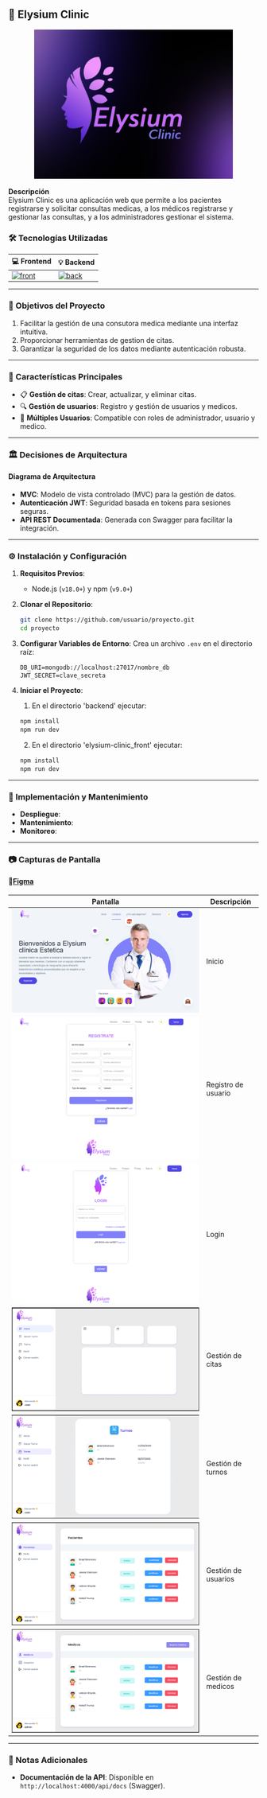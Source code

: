 ## 📘 Elysium Clinic

<div align="center">
  <img src="./docs/banner.jpeg" alt="Logo" width="400" height="300">
</div>


**Descripción**  
Elysium Clinic es una aplicación web que permite a los pacientes registrarse y solicitar consultas medicas, a los médicos registrarse y gestionar las consultas, y a los administradores gestionar el sistema.

### 🛠️ Tecnologías Utilizadas

| 💻 Frontend | 💡 Backend |
| ----------- | ---------- |
| [![front](https://skillicons.dev/icons?i=astro,tailwind,css,js&perline=2)](https://skillicons.dev)      | [![back](https://skillicons.dev/icons?i=nodejs,express,mongodb,ts&perline=2)](https://skillicons.dev)   |

---

### 🎯 Objetivos del Proyecto
1. Facilitar la gestión de una consutora medica mediante una interfaz intuitiva.
2. Proporcionar herramientas de gestion de citas.
3. Garantizar la seguridad de los datos mediante autenticación robusta.

---

### 🌟 Características Principales
- 📋 **Gestión de citas**: Crear, actualizar, y eliminar citas.  
- 🔍 **Gestión de usuarios**: Registro y gestión de usuarios y medicos.
- 👥 **Múltiples Usuarios**: Compatible con roles de administrador, usuario y medico.

---

### 🏛️ Decisiones de Arquitectura
#### Diagrama de Arquitectura


- **MVC**: Modelo de vista controlado (MVC) para la gestión de datos.
- **Autenticación JWT**: Seguridad basada en tokens para sesiones seguras.  
- **API REST Documentada**: Generada con Swagger para facilitar la integración.  

---

### ⚙️ Instalación y Configuración
1. **Requisitos Previos**:
   - Node.js (`v18.0+`) y npm (`v9.0+`)
   
2. **Clonar el Repositorio**:
   ```bash
   git clone https://github.com/usuario/proyecto.git
   cd proyecto
   ```

3. **Configurar Variables de Entorno**:
   Crea un archivo `.env` en el directorio raíz:
   ```env
   DB_URI=mongodb://localhost:27017/nombre_db
   JWT_SECRET=clave_secreta
   ```

4. **Iniciar el Proyecto**:
    1. En el directorio 'backend' ejecutar:
    ```sh
    npm install
    npm run dev
    ```
    2. En el directorio 'elysium-clinic_front' ejecutar:
    ```sh
    npm install
    npm run dev
    ```

---

### 🚀 Implementación y Mantenimiento
- **Despliegue**:   
- **Mantenimiento**: 
- **Monitoreo**:

---

### 📷 Capturas de Pantalla

#### 🔗[Figma](https://www.figma.com/design/fhiw8yyKNZ38zrYP6vjX1K/elysium)

| Pantalla | Descripción |
|----------|-------------|
| ![Inicio](./docs/screenshots/inicio.png) | Inicio |
| ![Registro de usuario](./docs/screenshots/registro-usuario.png) | Registro de usuario |
| ![Login](./docs/screenshots/login.png) | Login |
| ![Gestión de citas](./docs/screenshots/gestion-citas.png) | Gestión de citas |
| ![Gestión de turnos](./docs/screenshots/gestion-citas-2.png) | Gestión de turnos |
| ![Gestión de usuarios](./docs/screenshots/gestion-usuarios.png) | Gestión de usuarios |
| ![Gestión de medicos](./docs/screenshots/gestion-medicos.png) | Gestión de medicos |


---

### 📝 Notas Adicionales
- **Documentación de la API**: Disponible en `http://localhost:4000/api/docs` (Swagger).  
